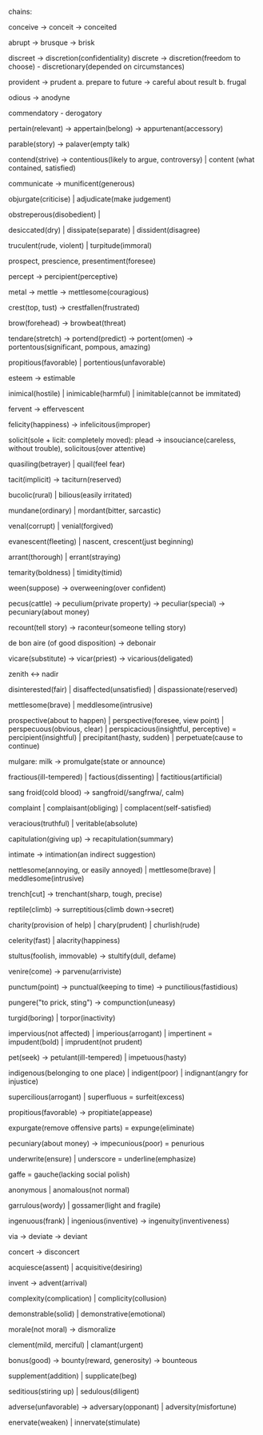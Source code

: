 chains:

conceive -> conceit -> conceited

abrupt -> brusque -> brisk

discreet -> discretion(confidentiality)
discrete -> discretion(freedom to choose) - discretionary(depended on circumstances)

provident -> prudent
a. prepare to future -> careful about result
b. frugal

odious -> anodyne

commendatory - derogatory

pertain(relevant) -> appertain(belong) -> appurtenant(accessory)

parable(story) -> palaver(empty talk)

contend(strive) -> contentious(likely to argue, controversy) | content (what contained, satisfied)

communicate -> munificent(generous)

objurgate(criticise) | adjudicate(make judgement)

obstreperous(disobedient) |

desiccated(dry) | dissipate(separate) | dissident(disagree)

truculent(rude, violent) | turpitude(immoral)

prospect, prescience, presentiment(foresee)

percept -> percipient(perceptive)

metal -> mettle -> mettlesome(couragious)

crest(top, tust) -> crestfallen(frustrated)

brow(forehead) -> browbeat(threat)

tendare(stretch) -> portend(predict) -> portent(omen) -> portentous(significant, pompous, amazing)

propitious(favorable) | portentious(unfavorable)

esteem -> estimable

inimical(hostile) | inimicable(harmful) | inimitable(cannot be immitated)

fervent -> effervescent

felicity(happiness) -> infelicitous(improper)

solicit(sole + licit: completely moved): plead -> insouciance(careless, without trouble), solicitous(over attentive)

quasiling(betrayer) | quail(feel fear)

tacit(implicit) -> taciturn(reserved)

bucolic(rural) | bilious(easily irritated)

mundane(ordinary) | mordant(bitter, sarcastic)

venal(corrupt) | venial(forgived)

evanescent(fleeting) | nascent, crescent(just beginning)

arrant(thorough) | errant(straying)

temarity(boldness) | timidity(timid)

ween(suppose) -> overweening(over confident)

pecus(cattle) -> peculium(private property) -> peculiar(special) -> pecuniary(about money)

recount(tell story) -> raconteur(someone telling story)

de bon aire (of good disposition) -> debonair

vicare(substitute) -> vicar(priest) -> vicarious(deligated)

zenith <-> nadir

disinterested(fair) | disaffected(unsatisfied) | dispassionate(reserved)

mettlesome(brave) | meddlesome(intrusive)

prospective(about to happen) | perspective(foresee, view point) | perspecuous(obvious, clear) | perspicacious(insightful, perceptive) = percipient(insightful) | precipitant(hasty, sudden) | perpetuate(cause to continue)

mulgare: milk -> promulgate(state or announce)

fractious(ill-tempered) | factious(dissenting) | factitious(artificial)

sang froid(cold blood) -> sangfroid(/sangfrwa/, calm)

complaint | complaisant(obliging) | complacent(self-satisfied)

veracious(truthful) | veritable(absolute)

capitulation(giving up) -> recapitulation(summary)

intimate -> intimation(an indirect suggestion)

nettlesome(annoying, or easily annoyed) | mettlesome(brave) | meddlesome(intrusive)

trench[cut] -> trenchant(sharp, tough, precise)

reptile(climb) -> surreptitious(climb down->secret)

charity(provision of help) | chary(prudent) | churlish(rude)

celerity(fast) | alacrity(happiness)

stultus(foolish, immovable) -> stultify(dull, defame)

venire(come) -> parvenu(arriviste)

punctum(point) -> punctual(keeping to time) -> punctilious(fastidious)

pungere("to prick, sting") -> compunction(uneasy)

turgid(boring) | torpor(inactivity)

impervious(not affected) | imperious(arrogant) | impertinent = impudent(bold) | imprudent(not prudent)

pet(seek) -> petulant(ill-tempered) | impetuous(hasty)

indigenous(belonging to one place) | indigent(poor) | indignant(angry for injustice)

supercilious(arrogant) | superfluous = surfeit(excess)

propitious(favorable) -> propitiate(appease)

expurgate(remove offensive parts) = expunge(eliminate)

pecuniary(about money) -> impecunious(poor) = penurious

underwrite(ensure) | underscore = underline(emphasize)

gaffe = gauche(lacking social polish)

anonymous | anomalous(not normal)

garrulous(wordy) | gossamer(light and fragile)

ingenuous(frank) | ingenious(inventive) -> ingenuity(inventiveness)

via -> deviate -> deviant

concert -> disconcert

acquiesce(assent) | acquisitive(desiring)

invent -> advent(arrival)

complexity(complication) | complicity(collusion)

demonstrable(solid) | demonstrative(emotional)

morale(not moral) -> dismoralize

clement(mild, merciful) | clamant(urgent)

bonus(good) -> bounty(reward, generosity) -> bounteous

supplement(addition) | supplicate(beg)

seditious(stiring up) | sedulous(diligent)

adverse(unfavorable) -> adversary(opponant) | adversity(misfortune)

enervate(weaken) | innervate(stimulate)
